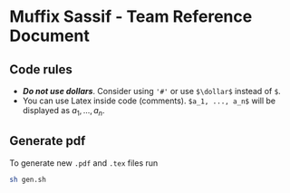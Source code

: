 # Muffix Sassif - Team Reference Document

## Code rules
* _**Do not use dollars**_. Consider using `'#'` or use `$\dollar$` instead of `$`.
* You can use Latex inside code (comments). `$a_1, ..., a_n$` will be displayed as $a_1, ..., a_n$.


## Generate pdf
To generate new `.pdf` and `.tex` files run
```sh
sh gen.sh
```
